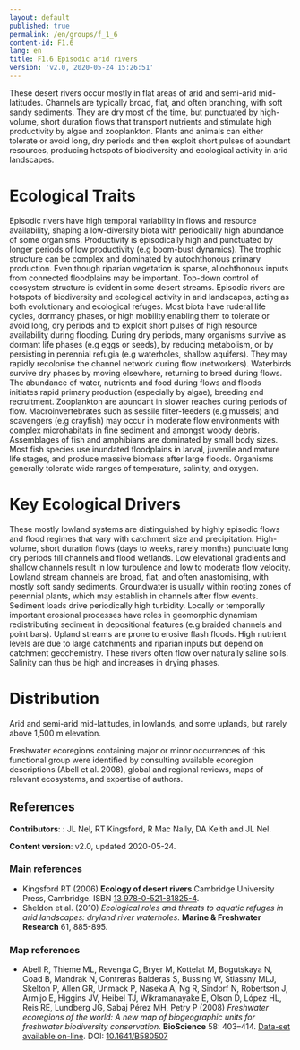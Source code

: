 ```yaml
---
layout: default
published: true
permalink: /en/groups/f_1_6
content-id: F1.6
lang: en
title: F1.6 Episodic arid rivers
version: 'v2.0, 2020-05-24 15:26:51'
---
```


These desert rivers occur mostly in flat areas of arid and semi-arid mid-latitudes. Channels are typically broad, flat, and often branching, with soft sandy sediments. They are dry most of the time, but punctuated by high-volume, short duration flows that transport nutrients and stimulate high productivity by algae and zooplankton. Plants and animals can either tolerate or avoid long, dry periods and then exploit short pulses of abundant resources, producing hotspots of biodiversity and ecological activity in arid landscapes.

# Ecological Traits
 
Episodic rivers have high temporal variability in flows and resource availability, shaping a low-diversity biota with periodically high abundance of some organisms. Productivity is episodically high and punctuated by longer periods of low productivity (e.g boom-bust dynamics). The trophic structure can be complex and dominated by autochthonous primary production. Even though riparian vegetation is sparse, allochthonous inputs from connected floodplains may be important. Top-down control of ecosystem structure is evident in some desert streams. Episodic rivers are hotspots of biodiversity and ecological activity in arid landscapes, acting as both evolutionary and ecological refuges. Most biota have ruderal life cycles, dormancy phases, or high mobility enabling them to tolerate or avoid long, dry periods and to exploit short pulses of high resource availability during flooding. During dry periods, many organisms survive as dormant life phases (e.g eggs or seeds), by reducing metabolism, or by persisting in perennial refugia (e.g waterholes, shallow aquifers). They may rapidly recolonise the channel network during flow (networkers). Waterbirds survive dry phases by moving elsewhere, returning to breed during flows. The abundance of water, nutrients and food during flows and floods initiates rapid primary production (especially by algae), breeding and recruitment. Zooplankton are abundant in slower reaches during periods of flow. Macroinvertebrates such as sessile filter-feeders (e.g mussels) and scavengers (e.g crayfish) may occur in moderate flow environments with complex microhabitats in fine sediment and amongst woody debris. Assemblages of fish and amphibians are dominated by small body sizes. Most fish species use inundated floodplains in larval, juvenile and mature life stages, and produce massive biomass after large floods. Organisms generally tolerate wide ranges of temperature, salinity, and oxygen.
 
# Key Ecological Drivers
 
These mostly lowland systems are distinguished by highly episodic flows and flood regimes that vary with catchment size and precipitation. High-volume, short duration flows (days to weeks, rarely months) punctuate long dry periods fill channels and flood wetlands. Low elevational gradients and shallow channels result in low turbulence and low to moderate flow velocity. Lowland stream channels are broad, flat, and often anastomising, with mostly soft sandy sediments. Groundwater is usually within rooting zones of perennial plants, which may establish in channels after flow events. Sediment loads drive periodically high turbidity. Locally or temporally important erosional processes have roles in geomorphic dynamism redistributing sediment in depositional features (e.g braided channels and point bars). Upland streams are prone to erosive flash floods. High nutrient levels are due to large catchments and riparian inputs but depend on catchment geochemistry. These rivers often flow over naturally saline soils. Salinity can thus be high and increases in drying phases. 
 
# Distribution
 
Arid and semi-arid mid-latitudes, in lowlands, and some uplands, but rarely above 1,500 m elevation.

Freshwater ecoregions containing major or minor occurrences of this functional group were identified by consulting available ecoregion descriptions (Abell et al. 2008), global and regional reviews, maps of relevant ecosystems, and expertise of authors.

## References

**Contributors**: : JL Nel, RT Kingsford, R Mac Nally, DA Keith and JL Nel.

**Content version**: v2.0, updated 2020-05-24.

### Main references
* Kingsford RT (2006) **Ecology of desert rivers** Cambridge University Press, Cambridge. ISBN [13 978-0-521-81825-4](www.cambridge.org/9780521818254).
* Sheldon et al. (2010) *Ecological roles and threats to aquatic refuges in arid landscapes: dryland river waterholes*. **Marine & Freshwater Research** 61, 885-895.

### Map references
* Abell R, Thieme ML, Revenga C, Bryer M, Kottelat M, Bogutskaya N, Coad B, Mandrak N, Contreras Balderas S, Bussing W, Stiassny MLJ, Skelton P, Allen GR, Unmack P, Naseka A, Ng R, Sindorf N, Robertson J, Armijo E, Higgins JV, Heibel TJ, Wikramanayake E, Olson D, López HL, Reis RE, Lundberg JG, Sabaj Pérez MH, Petry P  (2008) *Freshwater ecoregions of the world: A new map of biogeographic units for freshwater biodiversity conservation*. **BioScience** 58: 403–414. [Data-set available on-line](http://www.feow.org). DOI: [10.1641/B580507](http://doi.org/10.1641/B580507)
